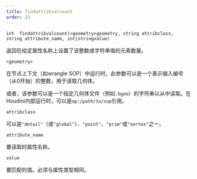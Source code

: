 ```yaml
---
title: findattribvalcount
order: 21
---
```

`int  findattribvalcount(<geometry>geometry, string attribclass, string attribute_name, int|stringvalue)`

返回在给定属性名称上设置了该整数或字符串值的元素数量。

`<geometry>`

在节点上下文（如wrangle SOP）中运行时，此参数可以是一个表示输入编号（从0开始）的整数，用于读取几何体。

或者，该参数可以是一个指定几何体文件（例如`.bgeo`）的字符串以从中读取。在Houdini内部运行时，可以是`op:/path/to/sop`引用。

`attribclass`

可以是`"detail"`（或`"global"`）、`"point"`、`"prim"`或`"vertex"`之一。

`attribute_name`

要读取的属性名称。

`value`

要匹配的值。必须与属性类型相同。